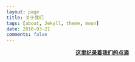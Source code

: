 ```yaml
---
layout: page
title: 关于我们
tags: [about, Jekyll, theme, moon]
date: 2016-03-21
comments: false
---
```


<center><a href="http://justice-love.com"><b>这里纪录着我们的点滴</b></a></center>
